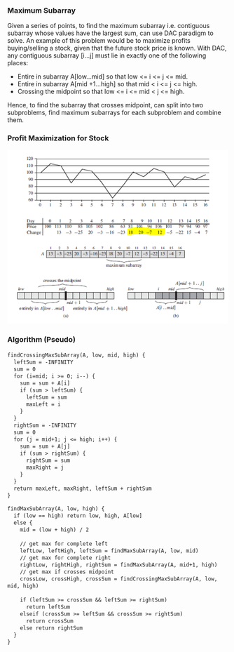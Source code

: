 ### Maximum Subarray

Given a series of points, to find the maximum subarray i.e. contiguous subarray whose values have the largest sum, can use DAC paradigm to solve. An example of this problem would be to maximize profits buying/selling a stock, given that the future stock price is known. With DAC, any contiguous subarray [i...j] must lie in exactly one of the following places:

- Entire in subarray A[low...mid] so that low <= i <= j <= mid.
- Entire in subarray A[mid +1...high] so that mid < i <= j <= high.
- Crossing the midpoint so that low <= i <= mid < j <= high.

Hence, to find the subarray that crosses midpoint, can split into two subproblems, find maximum subarrays for each subproblem and combine them.

### Profit Maximization for Stock

![image](../../images/max-subarray.PNG)

### Algorithm (Pseudo)

```
findCrossingMaxSubArray(A, low, mid, high) {
  leftSum = -INFINITY
  sum = 0
  for (i=mid; i >= 0; i--) {
    sum = sum + A[i]
    if (sum > leftSum) {
      leftSum = sum
      maxLeft = i
    }
  }
  rightSum = -INFINITY
  sum = 0
  for (j = mid+1; j <= high; i++) {
    sum = sum + A[j]
    if (sum > rightSum) {
      rightSum = sum
      maxRight = j
    }
  }
  return maxLeft, maxRight, leftSum + rightSum
}
```

```
findMaxSubArray(A, low, high) {
  if (low == high) return low, high, A[low]
  else {
    mid = (low + high) / 2

    // get max for complete left
    leftLow, leftHigh, leftSum = findMaxSubArray(A, low, mid)
    // get max for complete right
    rightLow, rightHigh, rightSum = findMaxSubArray(A, mid+1, high)
    // get max if crosses midpoint
    crossLow, crossHigh, crossSum = findCrossingMaxSubArray(A, low, mid, high)

    if (leftSum >= crossSum && leftSum >= rightSum)
      return leftSum
    elseif (crossSum >= leftSum && crossSum >= rightSum)
      return crossSum
    else return rightSum
  }
}
```

